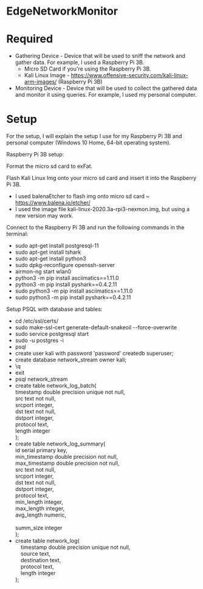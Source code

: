 # EdgeNetworkMonitor
# Required
* Gathering Device - Device that will be used to sniff the network and gather data. For example, I used a Raspberry Pi 3B.
  * Micro SD Card if you're using the Raspberry Pi 3B.
  * Kali Linux Image - https://www.offensive-security.com/kali-linux-arm-images/ (Raspberry Pi 3B)
* Monitoring Device - Device that will be used to collect the gathered data and monitor it using queries. For example, I used my personal computer.

# Setup
For the setup, I will explain the setup I use for my Raspberry Pi 3B and personal computer (Windows 10 Home, 64-bit operating system).

Raspberry Pi 3B setup:

Format the micro sd card to exFat.

Flash Kali Linux Img onto your micro sd card and insert it into the Raspberry Pi 3B.
  - I used balenaEtcher to flash img onto micro sd card ~ https://www.balena.io/etcher/
  - I used the image file kali-linux-2020.3a-rpi3-nexmon.img, but using a new version may work.

Connect to the Raspberry Pi 3B and run the following commands in the terminal:
  - sudo apt-get install postgresql-11
  - sudo apt-get install tshark
  - sudo apt-get install python3
  - sudo dpkg-reconfigure openssh-server
  - airmon-ng start wlan0
  - python3 -m pip install asciimatics==1.11.0
  - python3 -m pip install pyshark==0.4.2.11
  - sudo python3 -m pip install asciimatics==1.11.0
  - sudo python3 -m pip install pyshark==0.4.2.11

Setup PSQL with database and tables:
  - cd /etc/ssl/certs/
  - sudo make-ssl-cert generate-default-snakeoil --force-overwrite
  - sudo service postgresql start
  - sudo -u postgres -i
  - psql
  - create user kali with password 'password' createdb superuser;
  - create database network_stream owner kali;
  - \q
  - exit
  - psql network_stream
  - create table network_log_batch(<br />
      timestamp double precision unique not null,<br />
      src text not null,<br />
      srcport integer,<br />
      dst text not null,<br />
      dstport integer,<br />
      protocol text,<br />
      length integer<br />
    );
  - create table network_log_summary(<br />
      id serial primary key,<br />
      min_timestamp double precision not null,<br />
      max_timestamp double precision not null,<br />
      src text not null,<br />
      srcport integer,<br />
      dst text not null,<br />
      dstport integer,<br />
      protocol text,<br />
      min_length integer,<br />
      max_length integer,<br />
      avg_length numeric,<br />  
      summ_size integer<br />
    );
  - create table network_log(<br />
&emsp;timestamp double precision unique not null,<br />
&emsp;source text,<br />
&emsp;destination text,<br />
&emsp;protocol text,<br />
&emsp;length integer<br />
);
